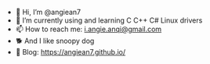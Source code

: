 - 👋 Hi, I’m @angiean7
- 🌱 I’m currently using and learning C C++ C# Linux drivers
- 📫 How to reach me: i.angie.anqi@gmail.com
- 🐕 And I like snoopy dog
- 🔗 Blog: https://angiean7.github.io/

<!---
angiean7/angiean7 is a ✨ special ✨ repository because its `README.md` (this file) appears on your GitHub profile.
You can click the Preview link to take a look at your changes.
--->

